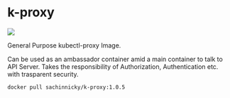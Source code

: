 # k-proxy

[![](https://img.shields.io/docker/automated/jrottenberg/ffmpeg.svg)](https://hub.docker.com/r/sachinnicky/k-proxy)

General Purpose kubectl-proxy Image. 

Can be used as an ambassador container amid a main container to talk to API Server. Takes the responsibility of Authorization,
Authentication etc. with trasparent security.

```
docker pull sachinnicky/k-proxy:1.0.5
```
